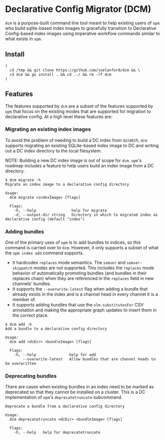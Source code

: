 # Declarative Config Migrator (DCM)

`dcm` is a purpose-built command line tool meant to help existing users of `opm` who build sqlite-based index images to gracefully transition to Declarative Config-based index images using imperative workflow commands similar to what exists in `opm`.

## Install

```
( 
  cd /tmp && git clone https://github.com/joelanford/dcm && \
  cd dcm && go install . && cd ../ && rm -rf dcm
)
```

## Features

The features supported by `dcm` are a subset of the features supported by `opm` that focus on the existing modes that are supported for migration to declarative config. At a high level these features are:

### Migrating an existing index images

To avoid the problem of needing to build a DC index from scratch, `dcm` supports migrating an existing SQLite-based index image to DC and writing out a DC index directory to the local filesystem.

NOTE: Building a new DC index image is out of scope for `dcm`. `opm`'s roadmap includes a feature to help users build an index image from a DC directory.

```
$ dcm migrate -h
Migrate an index image to a declarative config directory

Usage:
  dcm migrate <indexImage> [flags]

  Flags:
    -h, --help                help for migrate
    -d, --output-dir string   Directory in which to migrated index as declarative config (default "index")
```

### Adding bundles

One of the primary uses of `opm` is to add bundles to indices, so this command is carried over to `dcm`. However, it only supports a subset of what the `opm index add` command supports.

- It hardcodes `replaces` mode semantics. The `semver` and `semver-skippatch` modes are not supported. This includes the `replaces` mode behavior of automatically promoting bundles (and bundles in their replaces chain) when they are referenced in the `replaces` field in new channels' bundles.
- It supports the `--overwrite-latest` flag when adding a bundle that already exists in the index and is a channel head in every channel it is a member of.
- It supports adding bundles that use the `olm.substitutesFor` CSV annotation and making the appropriate graph updates to insert them in the correct place.

```
$ dcm add -h
Add a bundle to a declarative config directory

Usage:
  dcm add <dcDir> <bundleImage> [flags]

  Flags:
    -h, --help               help for add
        --overwrite-latest   Allow bundles that are channel heads to be overwritten
```

### Deprecating bundles

There are cases when existing bundles in an index need to be marked as deprecated so that they cannot be installed on a cluster. This is a DC implementation of `opm`'s `deprecatetruncate` subcommand.

```
Deprecate a bundle from a declarative config directory

Usage:
  dcm deprecatetruncate <dcDir> <bundleImage> [flags]

  Flags:
    -h, --help   help for deprecatetruncate
```

